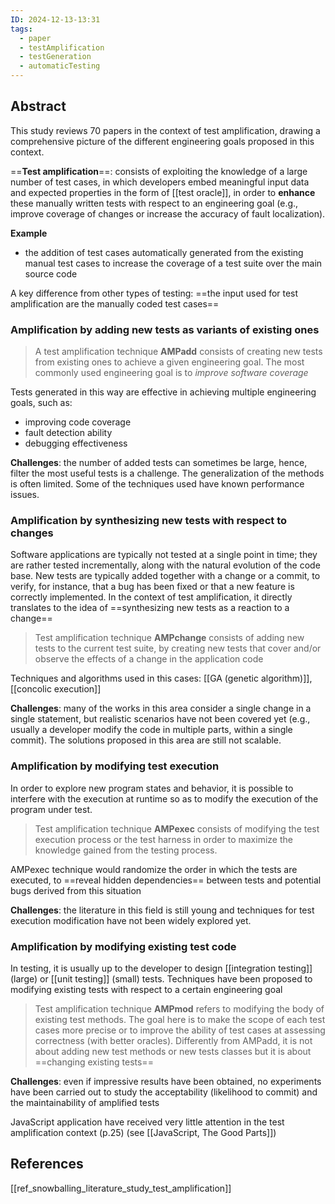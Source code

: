 ```yaml
---
ID: 2024-12-13-13:31
tags:
  - paper
  - testAmplification
  - testGeneration
  - automaticTesting
---
```

## Abstract

This study reviews 70 papers in the context of test amplification, drawing a comprehensive picture of the different engineering goals proposed in this context.

==**Test amplification**==: consists of exploiting the knowledge of a large number of test cases, in which developers embed meaningful input data and expected properties in the form of [[test oracle]], in order to **enhance** these manually written tests with respect to an engineering goal (e.g., improve coverage of changes or increase the accuracy of fault
localization).

**Example**
- the addition of test cases automatically generated from the existing manual test cases to increase the coverage of a test suite over the main source code

A key difference from other types of testing: ==the input used for test amplification are the manually coded test cases==

### Amplification by adding new tests as variants of existing ones

> A test amplification technique **AMPadd** consists of creating new tests from existing ones to achieve a given engineering goal. The most commonly used engineering goal is to *improve software coverage*

Tests generated in this way are effective in achieving multiple engineering goals, such as:
- improving code coverage
- fault detection ability
- debugging effectiveness

**Challenges**: the number of added tests can sometimes be large, hence, filter the most useful tests is a challenge. The generalization of the methods is often limited. Some of the techniques used have known performance issues.

### Amplification by synthesizing new tests with respect to changes

Software applications are typically not tested at a single point in time; they are rather
tested incrementally, along with the natural evolution of the code base.
New tests are typically added together with a change or a commit, to verify, for instance, that a bug has been fixed or that a new feature is correctly implemented.
In the context of test amplification, it directly translates to the idea of ==synthesizing new tests as a reaction to a change==

> Test amplification technique **AMPchange** consists of adding new tests to the current test suite, by creating new tests that cover and/or observe the effects of a change in the application code

Techniques and algorithms used in this cases: [[GA (genetic algorithm)]], [[concolic execution]]

**Challenges**: many of the works in this area consider a single change in a single statement, but realistic scenarios have not been covered yet (e.g., usually a developer modify the code in multiple parts, within a single commit). The solutions proposed in this area are still not scalable.

### Amplification by modifying test execution

In order to explore new program states and behavior, it is possible to interfere with the
execution at runtime so as to modify the execution of the program under test.

> Test amplification technique **AMPexec** consists of modifying the test execution process or the test harness in order to maximize the knowledge gained
> from the testing process.

AMPexec technique would randomize the order in which the tests are executed, to ==reveal hidden dependencies== between tests and potential bugs derived from this situation

**Challenges**: the literature in this field is still young and techniques for test execution modification have not been widely explored yet.

### Amplification by modifying existing test code

In testing, it is usually up to the developer to design [[integration testing]] (large) or [[unit testing]] (small) tests. Techniques have been proposed to modifying existing tests with respect to a certain engineering goal

> Test amplification technique **AMPmod** refers to modifying the body of existing test methods. The goal here is to make the scope of each test cases more precise or to improve the ability of test cases at assessing correctness (with better oracles). Differently from AMPadd, it is not about adding new test methods or new tests classes but it is about ==changing existing tests==

**Challenges**: even if impressive results have been obtained, no experiments have been carried out to study the acceptability (likelihood to commit) and the maintainability of amplified tests

JavaScript application have received very little attention in the test amplification context (p.25) (see [[JavaScript, The Good Parts]])

## References
[[ref_snowballing_literature_study_test_amplification]]